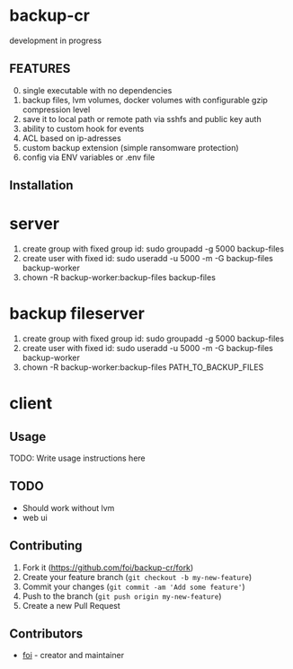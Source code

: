 # backup-cr

development in progress

## FEATURES

0. single executable with no dependencies
1. backup files, lvm volumes, docker volumes with configurable gzip compression level
2. save it to local path or remote path via sshfs and public key auth
3. ability to custom hook for events
4. ACL based on ip-adresses
5. custom backup extension (simple ransomware protection)
6. config via ENV variables or .env file

## Installation

# server

  1. create group with fixed group id: sudo groupadd -g 5000 backup-files
  2. create user with fixed id: sudo useradd -u 5000 -m -G backup-files backup-worker
  3. chown -R backup-worker:backup-files backup-files

# backup fileserver

  1. create group with fixed group id: sudo groupadd -g 5000 backup-files
  2. create user with fixed id: sudo useradd -u 5000 -m -G backup-files backup-worker
  3. chown -R backup-worker:backup-files PATH_TO_BACKUP_FILES

# client

## Usage

TODO: Write usage instructions here

## TODO

* Should work without lvm
* web ui

## Contributing

1. Fork it (<https://github.com/foi/backup-cr/fork>)
2. Create your feature branch (`git checkout -b my-new-feature`)
3. Commit your changes (`git commit -am 'Add some feature'`)
4. Push to the branch (`git push origin my-new-feature`)
5. Create a new Pull Request

## Contributors

- [foi](https://github.com/foi) - creator and maintainer

